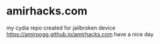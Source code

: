 # amirhacks.com

my cydia repo created for jailbroken device
https://amirpogg.github.io/amirhacks.com
have a nice day
